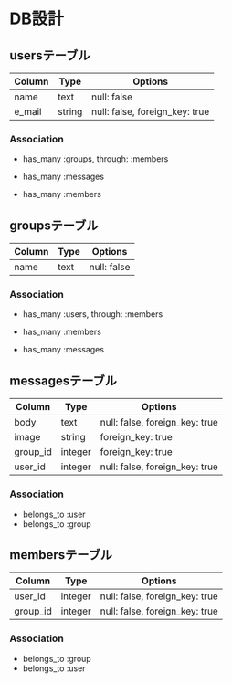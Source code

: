 # DB設計

## usersテーブル

|Column|Type|Options|
|------|----|-------|
|name|text|null: false|
|e_mail|string|null: false, foreign_key: true|

### Association
- has_many :groups, through: :members

- has_many :messages
- has_many :members



## groupsテーブル

|Column|Type|Options|
|------|----|-------|
|name|text|null: false|

### Association
- has_many :users, through: :members

- has_many :members

- has_many :messages



## messagesテーブル

|Column|Type|Options|
|------|----|-------|
|body|text|null: false, foreign_key: true|
|image|string|foreign_key: true|
|group_id|integer|foreign_key: true|
|user_id|integer|null: false, foreign_key: true|

### Association
- belongs_to :user
- belongs_to :group


## membersテーブル

|Column|Type|Options|
|------|----|-------|
|user_id|integer|null: false, foreign_key: true|
|group_id|integer|null: false, foreign_key: true|

### Association
- belongs_to :group
- belongs_to :user
